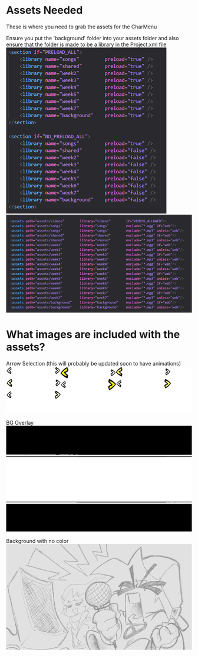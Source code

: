 # Assets Needed

These is where you need to grab the assets for the CharMenu

Ensure you put the 'background' folder into your assets folder and also ensure that the folder is made to be a library in the Project.xml file
![First location to put Library](../Images/Readme%20Images/preloadsettings.png) ![Second location to put Library](../Images/Readme%20Images/addinglibrary.png)

# What images are included with the assets?

Arrow Selection (this will probably be updated soon to have animations)
![Arrow Selection](./background/images/newArrows.png)

BG Overlay
![BG Overlay](./background/images/bgOverlay.png)

Background with no color
![No color BG](./background/images/noColorBackground.png)
